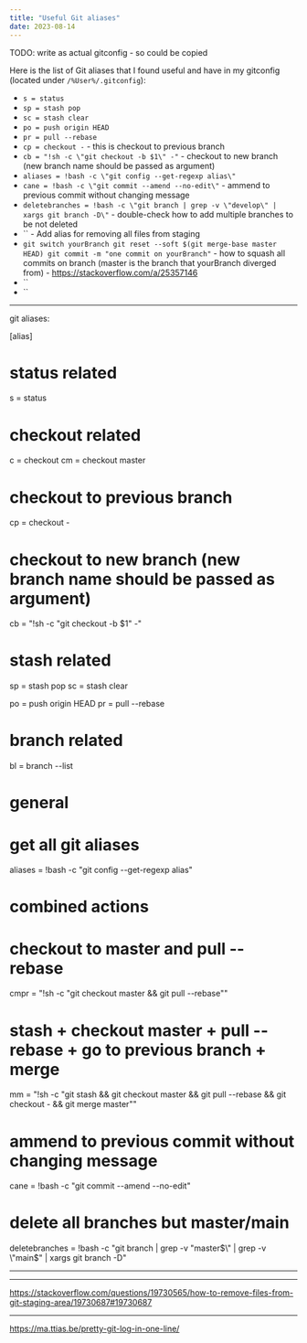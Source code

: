 ```yaml
---
title: "Useful Git aliases"
date: 2023-08-14
---
```


TODO: write as actual gitconfig - so could be copied

Here is the list of Git aliases that I found useful and have in my gitconfig (located under `/%User%/.gitconfig`):
- `s = status`
- `sp = stash pop`
- `sc = stash clear`
- `po = push origin HEAD`
- `pr = pull --rebase`
- `cp = checkout -` - this is checkout to previous branch
- `cb = "!sh -c \"git checkout -b $1\" -"` - checkout to new branch (new branch name should be passed as argument)
- `aliases = !bash -c \"git config --get-regexp alias\"`
- `cane = !bash -c \"git commit --amend --no-edit\"` - ammend to previous commit without changing message
- `deletebranches = !bash -c \"git branch | grep -v \"develop\" | xargs git branch -D\"` - double-check how to add multiple branches to be not deleted
- `` - Add alias for removing all files from staging
- `git switch yourBranch
git reset --soft $(git merge-base master HEAD)
git commit -m "one commit on yourBranch"` - how to squash all commits on branch (master is the branch that yourBranch diverged from) - https://stackoverflow.com/a/25357146
- ``
- ``

-----

git aliases:

[alias]
  # status related
  s = status

  # checkout related
  c = checkout
  cm = checkout master
  # checkout to previous branch
  cp = checkout -
  # checkout to new branch (new branch name should be passed as argument)
  cb = "!sh -c \"git checkout -b $1\" -"

  # stash related
  sp = stash pop
  sc = stash clear

  po = push origin HEAD
  pr = pull --rebase
  
  # branch related
  bl = branch --list

  # general
  # get all git aliases
  aliases = !bash -c \"git config --get-regexp alias\"
  
  # combined actions
  # checkout to master and pull --rebase
  cmpr = "!sh -c \"git checkout master && git pull --rebase\""
  # stash + checkout master + pull --rebase + go to previous branch + merge
  mm = "!sh -c \"git stash && git checkout master && git pull --rebase && git checkout - && git merge master\""
  # ammend to previous commit without changing message
  cane = !bash -c \"git commit --amend --no-edit\"
  # delete all branches but master/main
  deletebranches = !bash -c \"git branch | grep -v \"master$\" | grep -v \"main$\" | xargs git branch -D\"

------
------
https://stackoverflow.com/questions/19730565/how-to-remove-files-from-git-staging-area/19730687#19730687

------
https://ma.ttias.be/pretty-git-log-in-one-line/
